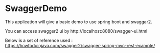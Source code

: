 # SwaggerDemo

This application will give a basic demo to use spring boot and swaggar2.

You can access swagger2 ui by http://localhost:8080/swagger-ui.html

Below is a set of reference used :
https://howtodoinjava.com/swagger2/swagger-spring-mvc-rest-example/

